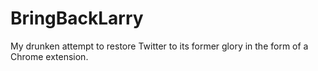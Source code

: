 # BringBackLarry
My drunken attempt to restore Twitter to its former glory in the form of a Chrome extension.
